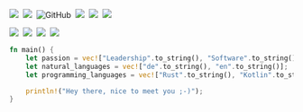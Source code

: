 <p><img src="https://img.shields.io/badge/name-lotharschulz-brightgreen" />&nbsp;
  <a href="https://www.lotharschulz.info/"><img src="https://img.shields.io/badge/blog-lotharschulz.info-red" /></a>&nbsp;
<!--  <a href="https://github.com/lotharschulz"><img src="https://img.shields.io/github/followers/lotharschulz?label=follow&style=social" /></a>&nbsp; -->
  <img alt="GitHub" src="https://img.shields.io/badge/dynamic/json?logo=github&label=GitHub+Followers&labelColor=282c34&color=181717&query=%24.data.totalSubs&url=https%3A%2F%2Fapi.spencerwoo.com%2Fsubstats%2F%3Fsource%3Dgithub%26queryKey%3Dlotharschulz&longCache=true"/>&nbsp;
  <a href="https://codeberg.org/lotharschulz"><img src="https://img.shields.io/badge/codeberg-lotharschulz-yellowgreen" /></a>&nbsp;
  <a href="http://de.linkedin.com/in/lotharschulz/"><img src="https://img.shields.io/badge/-lotharschulz-blue?logo=Linkedin&logoColor=white" /></a>&nbsp;
  <a href="https://bsky.app/profile/lschu.bsky.social"><img src="https://img.shields.io/bluesky/follow/lothar_schulz?style=social" /></a>&nbsp;</p>
  
<p><a href="https://hachyderm.io/@lotharschulz"><img src="https://img.shields.io/badge/-lotharschulz-green?logo=Mastodon&logoColor=white" /></a>&nbsp;
  <a href="https://www.lotharschulz.info/talks/"><img src="https://img.shields.io/badge/lotharschulz-talks-informational" /></a>&nbsp;
  <a href="https://speakerdeck.com/lothar"><img src="https://img.shields.io/badge/speakerdeck-lotharschulz-0192b4" /></a>&nbsp;
  <a href="http://bit.ly/2zVLbWh"><img src="https://img.shields.io/badge/curl--L http://bit.ly/2zVLbWh-434343" /></a></p>
  
```rust
fn main() {
    let passion = vec!["Leadership".to_string(), "Software".to_string(), "Engineering".to_string()];
    let natural_languages = vec!["de".to_string(), "en".to_string()];
    let programming_languages = vec!["Rust".to_string(), "Kotlin".to_string(), "Python".to_string(), "Typescript".to_string()];

    println!("Hey there, nice to meet you ;-)");
}
```
<!--
<img align="center" src="https://github-readme-stats.vercel.app/api?username=lotharschulz&include_all_commits=true&count_private=true&show_icons=true&line_height=20&title_color=333333&icon_color=333333&text_color=000000&bg_color=F,FFFFFF,FFFFFF" alt="my Github Stats"/>
-->

<!--
<img src="https://github-readme-streak-stats.herokuapp.com/?user=lotharschulz&theme=tokyo" alt="lotharschulzstreak"/>
-->

<!--
[![ReadMe Card](https://github-readme-stats.vercel.app/api/pin/?username=lotharschulz&repo=ktorjib)](https://github.com/lotharschulz/ktorjib)
-->

<!--
<table>
  <thead align="center">
    <tr border: none;>
      <td><b>📘 Project</b></td>
      <td><b>⭐ Stars</b></td>
      <td><b>🤝 Forks</b></td>
    </tr>
  </thead>
  <tbody>
    <tr>
      <td><a href="https://github.com/lotharschulz/ktorjib"><b>ktorjib</b></a></td>
      <td><img alt="Stars" src="https://img.shields.io/github/stars/lotharschulz/ktorjib?style=flat-square&labelColor=343b41"/></td>
      <td><img alt="Forks" src="https://img.shields.io/github/forks/lotharschulz/ktorjib?style=flat-square&labelColor=343b41"/></td>
    </tr>
  </tbody>
</table>
-->

<!--
![Contribution](https://activity-graph.herokuapp.com/graph?username=lotharschulz&theme=github&hide_border=true&area=true)
-->

<!--
<img src="https://github-readme-stats.vercel.app/api/top-langs?username=lotharschulz&show_icons=true&locale=en&layout=compact&theme=chartreuse-dark" alt="ls" />
-->

<!--
<img src="https://github-profile-trophy.vercel.app/?username=lotharschulz&theme=juicyfresh&no-bg=true" />
-->

